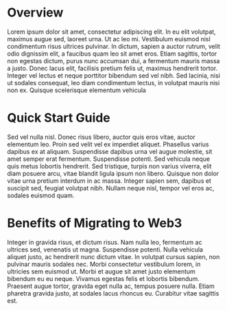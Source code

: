 # Overview

Lorem ipsum dolor sit amet, consectetur adipiscing elit. In eu elit volutpat, maximus augue sed, laoreet urna. Ut ac leo mi. Vestibulum euismod nisl condimentum risus ultrices pulvinar. In dictum, sapien a auctor rutrum, velit odio dignissim elit, a faucibus quam leo sit amet eros. Etiam sagittis, tortor non egestas dictum, purus nunc accumsan dui, a fermentum mauris massa a justo. Donec lacus elit, facilisis pretium felis ut, maximus hendrerit tortor. Integer vel lectus et neque porttitor bibendum sed vel nibh. Sed lacinia, nisi ut sodales consequat, leo diam condimentum lectus, in volutpat mauris nisi non ex. Quisque scelerisque elementum vehicula

# Quick Start Guide

Sed vel nulla nisl. Donec risus libero, auctor quis eros vitae, auctor elementum leo. Proin sed velit vel ex imperdiet aliquet. Phasellus varius dapibus ex at aliquam. Suspendisse dapibus urna vel augue molestie, sit amet semper erat fermentum. Suspendisse potenti. Sed vehicula neque quis metus lobortis hendrerit. Sed tristique, turpis non varius viverra, elit diam posuere arcu, vitae blandit ligula ipsum non libero. Quisque non dolor vitae urna pretium interdum in ac massa. Integer sapien sem, dapibus et suscipit sed, feugiat volutpat nibh. Nullam neque nisl, tempor vel eros ac, sodales euismod quam.

# Benefits of Migrating to Web3

Integer in gravida risus, et dictum risus. Nam nulla leo, fermentum ac ultrices sed, venenatis ut magna. Suspendisse potenti. Nulla vehicula aliquet justo, ac hendrerit nunc dictum vitae. In volutpat cursus sapien, non pulvinar mauris sodales nec. Morbi consectetur vestibulum lorem, in ultricies sem euismod ut. Morbi et augue sit amet justo elementum bibendum eu eu neque. Vivamus egestas felis et lobortis bibendum. Praesent augue tortor, gravida eget nulla ac, tempus posuere nulla. Etiam pharetra gravida justo, at sodales lacus rhoncus eu. Curabitur vitae sagittis est.
